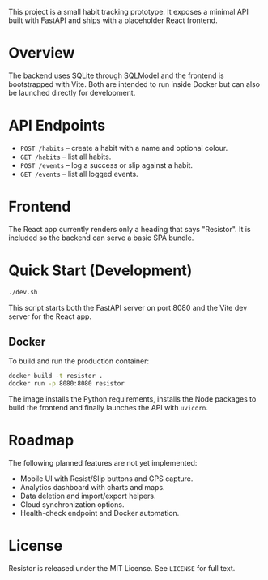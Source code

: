 This project is a small habit tracking prototype. It exposes a minimal API built with FastAPI and ships with a placeholder React frontend.

# Overview

The backend uses SQLite through SQLModel and the frontend is bootstrapped with Vite. Both are intended to run inside Docker but can also be launched directly for development.

# API Endpoints

* `POST /habits` – create a habit with a name and optional colour.
* `GET /habits` – list all habits.
* `POST /events` – log a success or slip against a habit.
* `GET /events` – list all logged events.

# Frontend

The React app currently renders only a heading that says "Resistor". It is included so the backend can serve a basic SPA bundle.

# Quick Start (Development)

```sh
./dev.sh
```

This script starts both the FastAPI server on port 8080 and the Vite dev server for the React app.

## Docker

To build and run the production container:

```sh
docker build -t resistor .
docker run -p 8080:8080 resistor
```

The image installs the Python requirements, installs the Node packages to build
the frontend and finally launches the API with `uvicorn`.

# Roadmap

The following planned features are not yet implemented:

* Mobile UI with Resist/Slip buttons and GPS capture.
* Analytics dashboard with charts and maps.
* Data deletion and import/export helpers.
* Cloud synchronization options.
* Health-check endpoint and Docker automation.

# License

Resistor is released under the MIT License. See `LICENSE` for full text.
